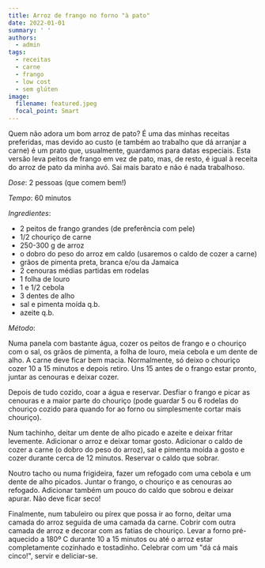 ```yaml
---
title: Arroz de frango no forno "à pato"
date: 2022-01-01
summary: ' '
authors:
  - admin
tags:
  - receitas
  - carne
  - frango
  - low cost
  - sem glúten
image:
  filename: featured.jpeg
  focal_point: Smart
---
```


Quem não adora um bom arroz de pato? É uma das minhas receitas preferidas, mas devido ao custo (e também ao trabalho que dá arranjar a carne) é um prato que, usualmente, guardamos para datas especiais. Esta versão leva peitos de frango em vez de pato, mas, de resto, é igual à receita do arroz de pato da minha avó. Sai mais barato e não é nada trabalhoso. 

_Dose_: 2 pessoas (que comem bem!)

_Tempo_: 60 minutos

_Ingredientes_:
- 2 peitos de frango grandes (de preferência com pele)
- 1/2 chouriço de carne
- 250-300 g de arroz
- o dobro do peso do arroz em caldo (usaremos o caldo de cozer a carne)
- grãos de pimenta preta, branca e/ou da Jamaica
- 2 cenouras médias partidas em rodelas 
- 1 folha de louro
- 1 e 1/2 cebola
- 3 dentes de alho
- sal e pimenta moída q.b.
- azeite q.b.

_Método_:

Numa panela com bastante água, cozer os peitos de frango e o chouriço com o sal, os grãos de pimenta, a folha de louro, meia cebola e um dente de alho. A carne deve ficar bem macia. Normalmente, só deixo o chouriço cozer 10 a 15 minutos e depois retiro. Uns 15 antes de o frango estar pronto, juntar as cenouras e deixar cozer. 

Depois de tudo cozido, coar a água e reservar. Desfiar o frango e picar as cenouras e a maior parte do chouriço (pode guardar 5 ou 6 rodelas do chouriço cozido para quando for ao forno ou simplesmente cortar mais chouriço).

Num tachinho, deitar um dente de alho picado e azeite e deixar fritar levemente. Adicionar o arroz e deixar tomar gosto. Adicionar o caldo de cozer a carne (o dobro do peso do arroz), sal e pimenta moída a gosto e cozer durante cerca de 12 minutos. Reservar o caldo que sobrar.

Noutro tacho ou numa frigideira, fazer um refogado com uma cebola e um dente de alho picados. Juntar o frango, o chouriço e as cenouras ao refogado. Adicionar também um pouco do caldo que sobrou e deixar apurar. Não deve ficar seco! 

Finalmente, num tabuleiro ou pírex que possa ir ao forno, deitar uma camada do arroz seguida de uma camada da carne. Cobrir com outra camada de arroz e decorar com as fatias de chouriço. Levar a forno pré-aquecido a 180º C durante 10 a 15 minutos ou até o arroz estar completamente cozinhado e tostadinho. Celebrar com um "dá cá mais cinco!", servir e deliciar-se. 